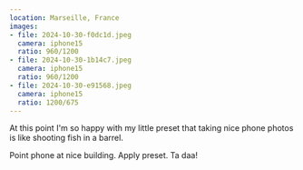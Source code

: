 ```yaml
---
location: Marseille, France
images:
- file: 2024-10-30-f0dc1d.jpeg
  camera: iphone15
  ratio: 960/1200
- file: 2024-10-30-1b14c7.jpeg
  camera: iphone15
  ratio: 960/1200
- file: 2024-10-30-e91568.jpeg
  camera: iphone15
  ratio: 1200/675
---
```


At this point I'm so happy with my little preset that taking nice phone photos is like shooting fish in a barrel.

Point phone at nice building. Apply preset. Ta daa!
